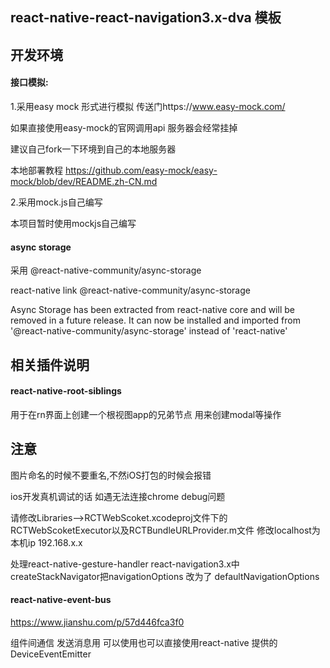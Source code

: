 ## react-native-react-navigation3.x-dva 模板


## 开发环境

#### 接口模拟:

1.采用easy mock 形式进行模拟 传送门https://www.easy-mock.com/ 

如果直接使用easy-mock的官网调用api 服务器会经常挂掉 

建议自己fork一下环境到自己的本地服务器  

本地部署教程 https://github.com/easy-mock/easy-mock/blob/dev/README.zh-CN.md

2.采用mock.js自己编写

本项目暂时使用mockjs自己编写

#### async storage 
采用 @react-native-community/async-storage

react-native link @react-native-community/async-storage

Async Storage has been extracted from react-native core and will be removed in a future release. It can now be installed and imported from '@react-native-community/async-storage' instead of 'react-native'


## 相关插件说明

#### react-native-root-siblings
用于在rn界面上创建一个根视图app的兄弟节点 用来创建modal等操作

## 注意

图片命名的时候不要重名,不然iOS打包的时候会报错

ios开发真机调试的话 如遇无法连接chrome debug问题

请修改Libraries——>RCTWebScoket.xcodeproj文件下的RCTWebScoketExecutor以及RCTBundleURLProvider.m文件  修改localhost为本机ip 192.168.x.x

处理react-native-gesture-handler
react-navigation3.x中createStackNavigator把navigationOptions 改为了 defaultNavigationOptions


#### react-native-event-bus

https://www.jianshu.com/p/57d446fca3f0

组件间通信 发送消息用 可以使用也可以直接使用react-native 提供的DeviceEventEmitter
